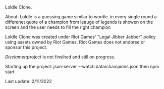 Loldle Clone.

About: Loldle is a guessing game simllar to wordle. in every single round a differenet quote of a champion from leauge of legends is showen on the screen and the user needs to fill the right champion

Loldle Clone was created under Riot Games' "Legal Jibber Jabber" policy using assets owned by Riot Games.  Riot Games does not endorse or sponsor this project.

*Disclamer*:project is not finsihed and still on progress.

Starting up the project:
json-server --watch data/champions.json
then 
npm start


Last update: 2/11/2022
